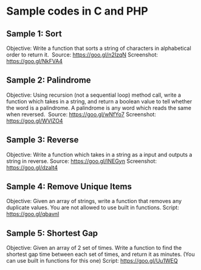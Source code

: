 # Sample codes in C and PHP

## Sample 1: Sort
Objective: Write a function that sorts a string of characters in alphabetical order to return it. 
Source: https://goo.gl/n2IzqN
Screenshot: https://goo.gl/NkFVA4

## Sample 2: Palindrome
Objective: Using recursion (not a sequential loop) method call, write a function which takes in a string, and return a boolean value to tell whether the word is a palindrome. A palindrome is any word which reads the same when reversed. 
Source: https://goo.gl/wNfYo7
Screenshot: https://goo.gl/WVlZO4

## Sample 3: Reverse
Objective: Write a function which takes in a string as a input and outputs a string in reverse.
Source: https://goo.gl/INEGyn
Screenshot: https://goo.gl/dzalt4

## Sample 4: Remove Unique Items
Objective: Given an array of strings, write a function that removes any duplicate values. You are not allowed to use built in functions.
Script: https://goo.gl/qbavnI

## Sample 5: Shortest Gap
Objective: Given an array of 2 set of times. Write a function to find the shortest gap time between each set of times, and return it as minutes. (You can use built in functions for this one)
Script: https://goo.gl/Uu1WEQ
